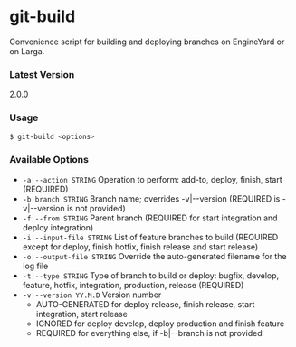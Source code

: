 # git-build
Convenience script for building and deploying branches on EngineYard or on Larga.

### Latest Version
2.0.0

### Usage
```sh
$ git-build <options>
```

### Available Options
* `-a|--action STRING` Operation to perform: add-to, deploy, finish, start (REQUIRED)
* `-b|branch STRING` Branch name; overrides -v|--version (REQUIRED is -v|--version is not provided)
* `-f|--from STRING` Parent branch (REQUIRED for start integration and deploy integration)
* `-i|--input-file STRING` List of feature branches to build (REQUIRED except for deploy, finish hotfix, finish release and start release)
* `-o|--output-file STRING` Override the auto-generated filename for the log file
* `-t|--type STRING` Type of branch to build or deploy: bugfix, develop, feature, hotfix, integration, production, release (REQUIRED)
* `-v|--version YY.M.D` Version number
  * AUTO-GENERATED for deploy release, finish release, start integration, start release
  * IGNORED for deploy develop, deploy production and finish feature
  * REQUIRED for everything else, if -b|--branch is not provided
